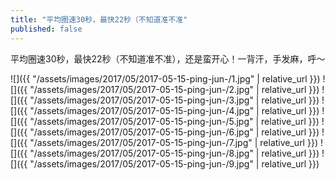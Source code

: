```yaml
---
title: "平均圈速30秒，最快22秒（不知道准不准"
published: false
---
```

平均圈速30秒，最快22秒（不知道准不准），还是蛮开心！一背汗，手发麻，呼～



![]({{ "/assets/images/2017/05/2017-05-15-ping-jun-/1.jpg" | relative_url }})
![]({{ "/assets/images/2017/05/2017-05-15-ping-jun-/2.jpg" | relative_url }})
![]({{ "/assets/images/2017/05/2017-05-15-ping-jun-/3.jpg" | relative_url }})
![]({{ "/assets/images/2017/05/2017-05-15-ping-jun-/4.jpg" | relative_url }})
![]({{ "/assets/images/2017/05/2017-05-15-ping-jun-/5.jpg" | relative_url }})
![]({{ "/assets/images/2017/05/2017-05-15-ping-jun-/6.jpg" | relative_url }})
![]({{ "/assets/images/2017/05/2017-05-15-ping-jun-/7.jpg" | relative_url }})
![]({{ "/assets/images/2017/05/2017-05-15-ping-jun-/8.jpg" | relative_url }})
![]({{ "/assets/images/2017/05/2017-05-15-ping-jun-/9.jpg" | relative_url }})
